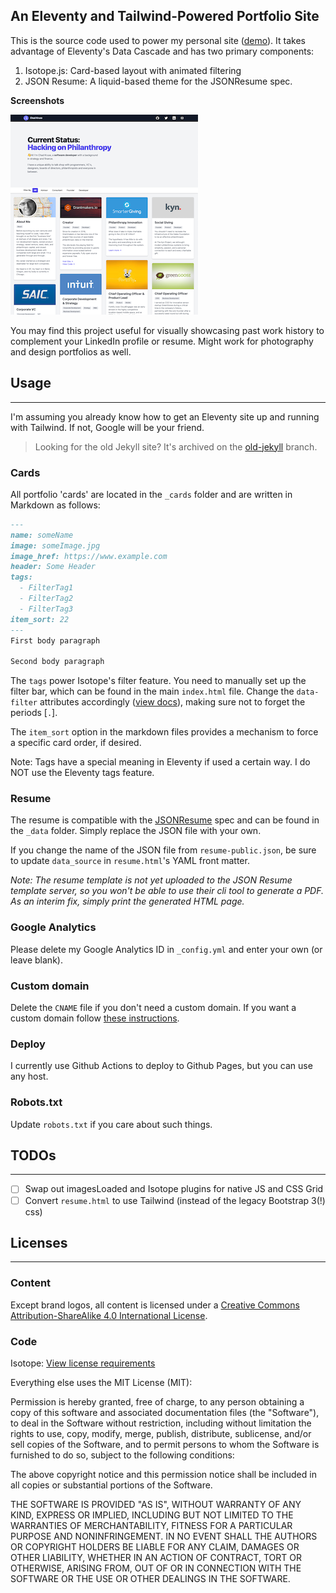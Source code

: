 ## An Eleventy and Tailwind-Powered Portfolio Site  
This is the source code used to power my personal site ([demo](http://www.chadkruse.com)). It takes advantage of Eleventy's Data Cascade and has two primary components:  

1. Isotope.js: Card-based layout with animated filtering  
2. JSON Resume: A liquid-based theme for the JSONResume spec.  

**Screenshots**  

![Screenshot](https://github.com/chadokruse/chadokruse.github.com/blob/main/src/images/screenshot.png?raw=true "Screenshot")

You may find this project useful for visually showcasing past work history to complement your LinkedIn profile or resume. Might work for photography and design portfolios as well.  

## Usage  
---   
I'm assuming you already know how to get an Eleventy site up and running with Tailwind. If not, Google will be your friend.

> Looking for the old Jekyll site? It's archived on the [old-jekyll](https://github.com/chadokruse/chadokruse.github.com/tree/old-jekyll) branch.

### Cards   
All portfolio 'cards' are located in the `_cards` folder and are written in Markdown as follows:

```markdown
---
name: someName  
image: someImage.jpg  
image_href: https://www.example.com  
header: Some Header  
tags:
  - FilterTag1
  - FilterTag2
  - FilterTag3
item_sort: 22
---
First body paragraph

Second body paragraph
```

The `tags` power Isotope's filter feature. You need to manually set up the filter bar, which can be found in the main `index.html` file. Change the `data-filter` attributes accordingly ([view docs](http://isotope.metafizzy.co/filtering.html#ui)), making sure not to forget the periods [`.`]. 

The `item_sort` option in the markdown files provides a mechanism to force a specific card order, if desired.  

Note: Tags have a special meaning in Eleventy if used a certain way. I do NOT use the Eleventy tags feature.

### Resume   
The resume is compatible with the [JSONResume](https://jsonresume.org/) spec and can be found in the `_data` folder. Simply replace the JSON file with your own.

If you change the name of the JSON file from `resume-public.json`, be sure to update `data_source` in `resume.html`'s YAML front matter.

*Note: The resume template is not yet uploaded to the JSON Resume template server, so you won't be able to use their cli tool to generate a PDF. As an interim fix, simply print the generated HTML page.*

### Google Analytics   
Please delete my Google Analytics ID in `_config.yml` and enter your own (or leave blank).

### Custom domain   
Delete the `CNAME` file if you don't need a custom domain. If you want a custom domain follow [these instructions](https://help.github.com/articles/setting-up-a-custom-domain-with-pages).

### Deploy   
I currently use Github Actions to deploy to Github Pages, but you can use any host.

### Robots.txt   
Update `robots.txt` if you care about such things.

## TODOs
---   
- [ ] Swap out imagesLoaded and Isotope plugins for native JS and CSS Grid
- [ ] Convert `resume.html` to use Tailwind (instead of the legacy Bootstrap 3(!) css)

## Licenses  
---   
### Content   
Except brand logos, all content is licensed under a [Creative Commons Attribution-ShareAlike 4.0 International License](http://creativecommons.org/licenses/by-sa/4.0/).

### Code   
Isotope: [View license requirements](http://isotope.metafizzy.co/#license)

Everything else uses the MIT License (MIT):

Permission is hereby granted, free of charge, to any person obtaining a copy
of this software and associated documentation files (the "Software"), to deal
in the Software without restriction, including without limitation the rights
to use, copy, modify, merge, publish, distribute, sublicense, and/or sell
copies of the Software, and to permit persons to whom the Software is
furnished to do so, subject to the following conditions:

The above copyright notice and this permission notice shall be included in all
copies or substantial portions of the Software.

THE SOFTWARE IS PROVIDED "AS IS", WITHOUT WARRANTY OF ANY KIND, EXPRESS OR
IMPLIED, INCLUDING BUT NOT LIMITED TO THE WARRANTIES OF MERCHANTABILITY,
FITNESS FOR A PARTICULAR PURPOSE AND NONINFRINGEMENT. IN NO EVENT SHALL THE
AUTHORS OR COPYRIGHT HOLDERS BE LIABLE FOR ANY CLAIM, DAMAGES OR OTHER
LIABILITY, WHETHER IN AN ACTION OF CONTRACT, TORT OR OTHERWISE, ARISING FROM,
OUT OF OR IN CONNECTION WITH THE SOFTWARE OR THE USE OR OTHER DEALINGS IN THE
SOFTWARE.

